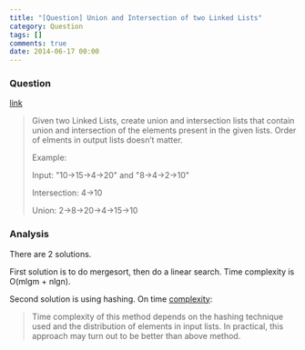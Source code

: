 ```yaml
---
title: "[Question] Union and Intersection of two Linked Lists"
category: Question
tags: []
comments: true
date: 2014-06-17 00:00
---
```



### Question

[link](http://www.geeksforgeeks.org/union-and-intersection-of-two-linked-lists/)

> Given two Linked Lists, create union and intersection lists that contain union and intersection of the elements present in the given lists. Order of elments in output lists doesn’t matter.
>
> Example:
>
> Input: "10->15->4->20" and "8->4->2->10"
>
> Intersection: 4->10
>
> Union: 2->8->20->4->15->10

### Analysis

There are 2 solutions.

First solution is to do mergesort, then do a linear search. Time complexity is O(mlgm + nlgn).

Second solution is using hashing. On time [complexity](http://www.geeksforgeeks.org/union-and-intersection-of-two-linked-lists/):

> Time complexity of this method depends on the hashing technique used and the distribution of elements in input lists. In practical, this approach may turn out to be better than above method.

